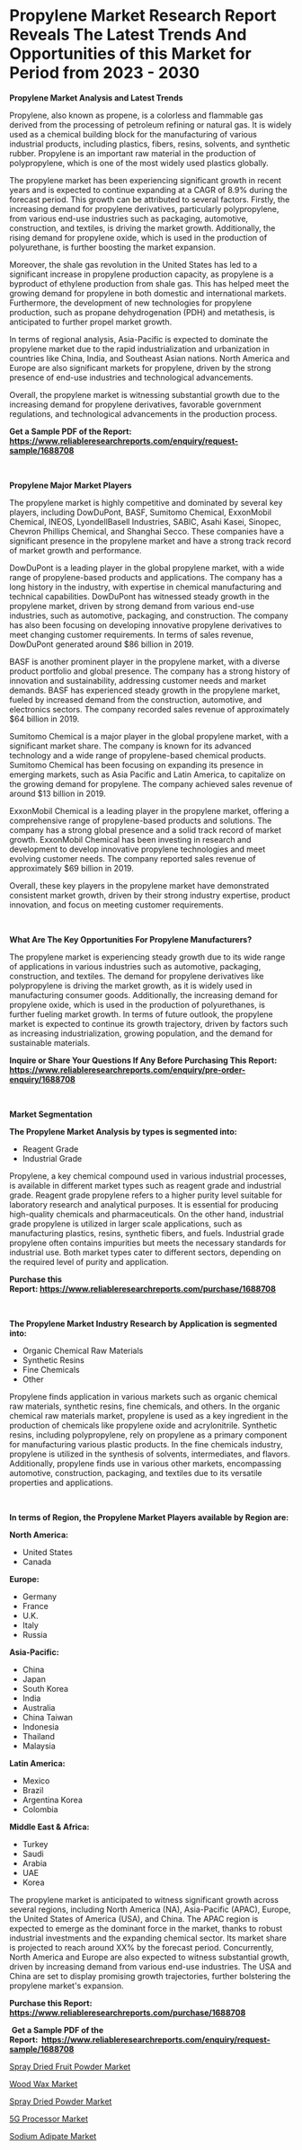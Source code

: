 <p><h1>Propylene Market Research Report Reveals The Latest Trends And Opportunities of this Market for Period from 2023 - 2030</h1></p><p><strong>Propylene Market Analysis and Latest Trends</strong></p>
<p><p>Propylene, also known as propene, is a colorless and flammable gas derived from the processing of petroleum refining or natural gas. It is widely used as a chemical building block for the manufacturing of various industrial products, including plastics, fibers, resins, solvents, and synthetic rubber. Propylene is an important raw material in the production of polypropylene, which is one of the most widely used plastics globally.</p><p>The propylene market has been experiencing significant growth in recent years and is expected to continue expanding at a CAGR of 8.9% during the forecast period. This growth can be attributed to several factors. Firstly, the increasing demand for propylene derivatives, particularly polypropylene, from various end-use industries such as packaging, automotive, construction, and textiles, is driving the market growth. Additionally, the rising demand for propylene oxide, which is used in the production of polyurethane, is further boosting the market expansion.</p><p>Moreover, the shale gas revolution in the United States has led to a significant increase in propylene production capacity, as propylene is a byproduct of ethylene production from shale gas. This has helped meet the growing demand for propylene in both domestic and international markets. Furthermore, the development of new technologies for propylene production, such as propane dehydrogenation (PDH) and metathesis, is anticipated to further propel market growth.</p><p>In terms of regional analysis, Asia-Pacific is expected to dominate the propylene market due to the rapid industrialization and urbanization in countries like China, India, and Southeast Asian nations. North America and Europe are also significant markets for propylene, driven by the strong presence of end-use industries and technological advancements.</p><p>Overall, the propylene market is witnessing substantial growth due to the increasing demand for propylene derivatives, favorable government regulations, and technological advancements in the production process.</p></p>
<p><strong>Get a Sample PDF of the Report:&nbsp; <a href="https://www.reliableresearchreports.com/enquiry/request-sample/1688708">https://www.reliableresearchreports.com/enquiry/request-sample/1688708</a></strong></p>
<p>&nbsp;</p>
<p><strong>Propylene Major Market Players</strong></p>
<p><p>The propylene market is highly competitive and dominated by several key players, including DowDuPont, BASF, Sumitomo Chemical, ExxonMobil Chemical, INEOS, LyondellBasell Industries, SABIC, Asahi Kasei, Sinopec, Chevron Phillips Chemical, and Shanghai Secco. These companies have a significant presence in the propylene market and have a strong track record of market growth and performance.</p><p>DowDuPont is a leading player in the global propylene market, with a wide range of propylene-based products and applications. The company has a long history in the industry, with expertise in chemical manufacturing and technical capabilities. DowDuPont has witnessed steady growth in the propylene market, driven by strong demand from various end-use industries, such as automotive, packaging, and construction. The company has also been focusing on developing innovative propylene derivatives to meet changing customer requirements. In terms of sales revenue, DowDuPont generated around $86 billion in 2019.</p><p>BASF is another prominent player in the propylene market, with a diverse product portfolio and global presence. The company has a strong history of innovation and sustainability, addressing customer needs and market demands. BASF has experienced steady growth in the propylene market, fueled by increased demand from the construction, automotive, and electronics sectors. The company recorded sales revenue of approximately $64 billion in 2019.</p><p>Sumitomo Chemical is a major player in the global propylene market, with a significant market share. The company is known for its advanced technology and a wide range of propylene-based chemical products. Sumitomo Chemical has been focusing on expanding its presence in emerging markets, such as Asia Pacific and Latin America, to capitalize on the growing demand for propylene. The company achieved sales revenue of around $13 billion in 2019.</p><p>ExxonMobil Chemical is a leading player in the propylene market, offering a comprehensive range of propylene-based products and solutions. The company has a strong global presence and a solid track record of market growth. ExxonMobil Chemical has been investing in research and development to develop innovative propylene technologies and meet evolving customer needs. The company reported sales revenue of approximately $69 billion in 2019.</p><p>Overall, these key players in the propylene market have demonstrated consistent market growth, driven by their strong industry expertise, product innovation, and focus on meeting customer requirements.</p></p>
<p>&nbsp;</p>
<p><strong>What Are The Key Opportunities For Propylene Manufacturers?</strong></p>
<p><p>The propylene market is experiencing steady growth due to its wide range of applications in various industries such as automotive, packaging, construction, and textiles. The demand for propylene derivatives like polypropylene is driving the market growth, as it is widely used in manufacturing consumer goods. Additionally, the increasing demand for propylene oxide, which is used in the production of polyurethanes, is further fueling market growth. In terms of future outlook, the propylene market is expected to continue its growth trajectory, driven by factors such as increasing industrialization, growing population, and the demand for sustainable materials.</p></p>
<p><strong>Inquire or Share Your Questions If Any Before Purchasing This Report: <a href="https://www.reliableresearchreports.com/enquiry/pre-order-enquiry/1688708">https://www.reliableresearchreports.com/enquiry/pre-order-enquiry/1688708</a></strong></p>
<p>&nbsp;</p>
<p><strong>Market Segmentation</strong></p>
<p><strong>The Propylene Market Analysis by types is segmented into:</strong></p>
<p><ul><li>Reagent Grade</li><li>Industrial Grade</li></ul></p>
<p><p>Propylene, a key chemical compound used in various industrial processes, is available in different market types such as reagent grade and industrial grade. Reagent grade propylene refers to a higher purity level suitable for laboratory research and analytical purposes. It is essential for producing high-quality chemicals and pharmaceuticals. On the other hand, industrial grade propylene is utilized in larger scale applications, such as manufacturing plastics, resins, synthetic fibers, and fuels. Industrial grade propylene often contains impurities but meets the necessary standards for industrial use. Both market types cater to different sectors, depending on the required level of purity and application.</p></p>
<p><strong>Purchase this Report:&nbsp;<a href="https://www.reliableresearchreports.com/purchase/1688708">https://www.reliableresearchreports.com/purchase/1688708</a></strong></p>
<p>&nbsp;</p>
<p><strong>The Propylene Market Industry Research by Application is segmented into:</strong></p>
<p><ul><li>Organic Chemical Raw Materials</li><li>Synthetic Resins</li><li>Fine Chemicals</li><li>Other</li></ul></p>
<p><p>Propylene finds application in various markets such as organic chemical raw materials, synthetic resins, fine chemicals, and others. In the organic chemical raw materials market, propylene is used as a key ingredient in the production of chemicals like propylene oxide and acrylonitrile. Synthetic resins, including polypropylene, rely on propylene as a primary component for manufacturing various plastic products. In the fine chemicals industry, propylene is utilized in the synthesis of solvents, intermediates, and flavors. Additionally, propylene finds use in various other markets, encompassing automotive, construction, packaging, and textiles due to its versatile properties and applications.</p></p>
<p>&nbsp;</p>
<p><strong>In terms of Region, the Propylene Market Players available by Region are:</strong></p>
<p>
    <p> <strong> North America: </strong>
        <ul>
            <li>United States</li>
            <li>Canada</li>
        </ul>
        </p> 
    <p> <strong> Europe: </strong>
        <ul>
            <li>Germany</li>
            <li>France</li>
            <li>U.K.</li>
            <li>Italy</li>
            <li>Russia</li>
        </ul>
        </p> 
    <p> <strong> Asia-Pacific: </strong>
        <ul>
            <li>China</li>
            <li>Japan</li>
            <li>South Korea</li>
            <li>India</li>
            <li>Australia</li>
            <li>China Taiwan</li>
            <li>Indonesia</li>
            <li>Thailand</li>
            <li>Malaysia</li>
        </ul>
        </p> 
    <p> <strong> Latin America: </strong>
        <ul>
            <li>Mexico</li>
            <li>Brazil</li>
            <li>Argentina Korea</li>
            <li>Colombia</li>
        </ul>
        </p> 
    <p> <strong> Middle East & Africa: </strong>
        <ul>
            <li>Turkey</li>
            <li>Saudi</li>
            <li>Arabia</li>
            <li>UAE</li>
            <li>Korea</li>
        </ul>
    </p>
    </p>
<p><p>The propylene market is anticipated to witness significant growth across several regions, including North America (NA), Asia-Pacific (APAC), Europe, the United States of America (USA), and China. The APAC region is expected to emerge as the dominant force in the market, thanks to robust industrial investments and the expanding chemical sector. Its market share is projected to reach around XX% by the forecast period. Concurrently, North America and Europe are also expected to witness substantial growth, driven by increasing demand from various end-use industries. The USA and China are set to display promising growth trajectories, further bolstering the propylene market's expansion.</p></p>
<p><strong>Purchase this Report: <a href="https://www.reliableresearchreports.com/purchase/1688708">https://www.reliableresearchreports.com/purchase/1688708</a></strong></p>
<p>&nbsp;<strong>Get a Sample PDF of the Report:&nbsp;&nbsp;<a href="https://www.reliableresearchreports.com/enquiry/request-sample/1688708">https://www.reliableresearchreports.com/enquiry/request-sample/1688708</a></strong></p>
<p><strong></strong></p>
<p><p><a href="https://medium.com/@damorgan64868/spray-dried-fruit-powder-market-insight-market-trends-growth-forecasted-from-2023-to-2030-a8a2b661287a">Spray Dried Fruit Powder Market</a></p><p><a href="https://github.com/RichRobinson5/Market-Research-Report-List-2/blob/main/wood-wax-market.md">Wood Wax Market</a></p><p><a href="https://medium.com/@jaremington56468/spray-dried-powder-nbsp-market-focuses-on-market-share-size-and-projected-forecast-till-2030-f40ce01c95de">Spray Dried Powder Market</a></p><p><a href="https://medium.com/@lisasanchez1968/analyzing-5g-processor-market-global-industry-perspective-and-forecast-2023-to-2030-43b0e18767c7">5G Processor Market</a></p><p><a href="https://github.com/JameTravis/Market-Research-Report-List-2/blob/main/sodium-adipate-market.md">Sodium Adipate Market</a></p></p>